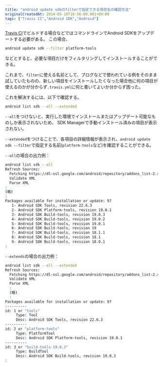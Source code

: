 ```yaml
---
title: "android update sdkのfilterで指定できる項目名の確認方法"
originalCreatedAt: 2014-05-10T16:56:00.001+09:00
tags: ["Travis CI","Android SDK","Android"]
---
```

[Travis CI](https://travis-ci.org)でビルドする場合などではコマンドラインでAndroid SDKをアップデートする必要がある。
この場合、

```sh
android update sdk --filter platform-tools
```

などとすると、必要な項目だけをフィルタリングしてインストールすることができる。
<!--more-->
これまで、`filter`に使える名前として、ブログなどで使われている例をそのまま試していたものの、新しい項目をインストールしたくなった場合他に何の項目が使えるのかが分からず`.travis.yml`に何と書いてよいか分からず困った。

これを解決するには、以下で確認する。

```sh
android list sdk --all --extended
```

<!--more-->

`--all`をつけないと、実行した環境でインストールまたはアップデート可能なものしか表示されないため、
SDK Managerで手動インストール済みの項目が表示されない。

`--extended`をつけることで、各項目の詳細情報が表示され、`android update sdk --filter`で指定する名前(`platform-tools`など)を確認することができる。

`--all`の場合の出力例：

```sh
android list sdk --all
Refresh Sources:
  Fetching https://dl-ssl.google.com/android/repository/addons_list-2.xml
  Validate XML
  Parse XML
:
(略)
:
Packages available for installation or update: 97
   1- Android SDK Tools, revision 22.6.3
   2- Android SDK Platform-tools, revision 19.0.1
   3- Android SDK Build-tools, revision 19.0.3
   4- Android SDK Build-tools, revision 19.0.2
   5- Android SDK Build-tools, revision 19.0.1
   6- Android SDK Build-tools, revision 19
   7- Android SDK Build-tools, revision 18.1.1
   8- Android SDK Build-tools, revision 18.1
   9- Android SDK Build-tools, revision 18.0.1
:
```

`--extends`の場合の出力例：

```sh
android list sdk --all --extended
Refresh Sources:
  Fetching https://dl-ssl.google.com/android/repository/addons_list-2.xml
  Validate XML
  Parse XML
  :
  (略)
  :
Packages available for installation or update: 97
----------
id: 1 or "tools"
     Type: Tool
     Desc: Android SDK Tools, revision 22.6.3
----------
id: 2 or "platform-tools"
     Type: PlatformTool
     Desc: Android SDK Platform-tools, revision 19.0.1
----------
id: 3 or "build-tools-19.0.3"
     Type: BuildTool
     Desc: Android SDK Build-tools, revision 19.0.3
:
```
